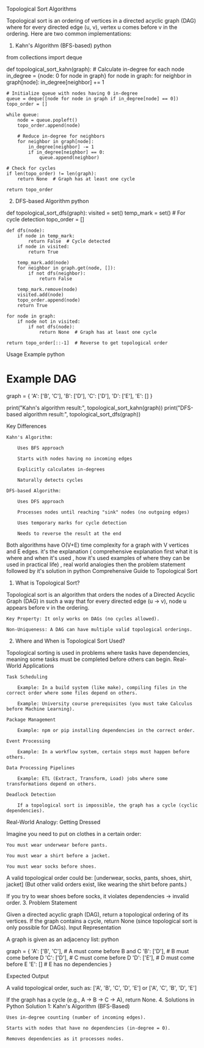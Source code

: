 Topological Sort Algorithms

Topological sort is an ordering of vertices in a directed acyclic graph (DAG) where for every directed edge (u, v), vertex u comes before v in the ordering. Here are two common implementations:
1. Kahn's Algorithm (BFS-based)
python

from collections import deque

def topological_sort_kahn(graph):
    # Calculate in-degree for each node
    in_degree = {node: 0 for node in graph}
    for node in graph:
        for neighbor in graph[node]:
            in_degree[neighbor] += 1
    
    # Initialize queue with nodes having 0 in-degree
    queue = deque([node for node in graph if in_degree[node] == 0])
    topo_order = []
    
    while queue:
        node = queue.popleft()
        topo_order.append(node)
        
        # Reduce in-degree for neighbors
        for neighbor in graph[node]:
            in_degree[neighbor] -= 1
            if in_degree[neighbor] == 0:
                queue.append(neighbor)
    
    # Check for cycles
    if len(topo_order) != len(graph):
        return None  # Graph has at least one cycle
    
    return topo_order

2. DFS-based Algorithm
python

def topological_sort_dfs(graph):
    visited = set()
    temp_mark = set()  # For cycle detection
    topo_order = []
    
    def dfs(node):
        if node in temp_mark:
            return False  # Cycle detected
        if node in visited:
            return True
        
        temp_mark.add(node)
        for neighbor in graph.get(node, []):
            if not dfs(neighbor):
                return False
        
        temp_mark.remove(node)
        visited.add(node)
        topo_order.append(node)
        return True
    
    for node in graph:
        if node not in visited:
            if not dfs(node):
                return None  # Graph has at least one cycle
    
    return topo_order[::-1]  # Reverse to get topological order

Usage Example
python

# Example DAG
graph = {
    'A': ['B', 'C'],
    'B': ['D'],
    'C': ['D'],
    'D': ['E'],
    'E': []
}

print("Kahn's algorithm result:", topological_sort_kahn(graph))
print("DFS-based algorithm result:", topological_sort_dfs(graph))

Key Differences

    Kahn's Algorithm:

        Uses BFS approach

        Starts with nodes having no incoming edges

        Explicitly calculates in-degrees

        Naturally detects cycles

    DFS-based Algorithm:

        Uses DFS approach

        Processes nodes until reaching "sink" nodes (no outgoing edges)

        Uses temporary marks for cycle detection

        Needs to reverse the result at the end

Both algorithms have O(V+E) time complexity for a graph with V vertices and E edges.
it's the explanation ( comprehensive explanation first what it is where and when it's used , how it's used examples of where they can be used in practical life) , real world analogies then the problem statement followed by it's solution in python
Comprehensive Guide to Topological Sort
1. What is Topological Sort?

Topological sort is an algorithm that orders the nodes of a Directed Acyclic Graph (DAG) in such a way that for every directed edge (u → v), node u appears before v in the ordering.

    Key Property: It only works on DAGs (no cycles allowed).

    Non-Uniqueness: A DAG can have multiple valid topological orderings.

2. Where and When is Topological Sort Used?

Topological sorting is used in problems where tasks have dependencies, meaning some tasks must be completed before others can begin.
Real-World Applications

    Task Scheduling

        Example: In a build system (like make), compiling files in the correct order where some files depend on others.

        Example: University course prerequisites (you must take Calculus before Machine Learning).

    Package Management

        Example: npm or pip installing dependencies in the correct order.

    Event Processing

        Example: In a workflow system, certain steps must happen before others.

    Data Processing Pipelines

        Example: ETL (Extract, Transform, Load) jobs where some transformations depend on others.

    Deadlock Detection

        If a topological sort is impossible, the graph has a cycle (cyclic dependencies).

Real-World Analogy: Getting Dressed

Imagine you need to put on clothes in a certain order:

    You must wear underwear before pants.

    You must wear a shirt before a jacket.

    You must wear socks before shoes.

A valid topological order could be:
[underwear, socks, pants, shoes, shirt, jacket]
(But other valid orders exist, like wearing the shirt before pants.)

If you try to wear shoes before socks, it violates dependencies → invalid order.
3. Problem Statement

Given a directed acyclic graph (DAG), return a topological ordering of its vertices. If the graph contains a cycle, return None (since topological sort is only possible for DAGs).
Input Representation

A graph is given as an adjacency list:
python

graph = {
    'A': ['B', 'C'],  # A must come before B and C
    'B': ['D'],        # B must come before D
    'C': ['D'],        # C must come before D
    'D': ['E'],        # D must come before E
    'E': []            # E has no dependencies
}

Expected Output

A valid topological order, such as:
['A', 'B', 'C', 'D', 'E']
or
['A', 'C', 'B', 'D', 'E']

If the graph has a cycle (e.g., A → B → C → A), return None.
4. Solutions in Python
Solution 1: Kahn's Algorithm (BFS-Based)

    Uses in-degree counting (number of incoming edges).

    Starts with nodes that have no dependencies (in-degree = 0).

    Removes dependencies as it processes nodes.